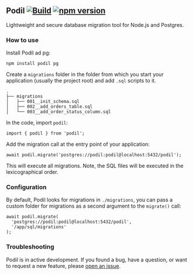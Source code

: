## Podil [![Build](https://github.com/podiljs/podil/actions/workflows/build.yaml/badge.svg)](https://github.com/podiljs/podil/actions/workflows/build.yaml) [![npm version](https://img.shields.io/npm/v/podil.svg?style=flat)](https://www.npmjs.com/package/podil)

Lightweight and secure database migration tool for Node.js and Postgres.

### How to use
Install Podil ad pg:

```shell
npm install podil pg
```

Create a `migrations` folder in the folder from which you start your
application (usually the project root) and add `.sql` scripts to it.
```shell
.
├── migrations
│   ├── 001__init_schema.sql
│   ├── 002__add_orders_table.sql
│   └── 003__add_order_status_column.sql
```

In the code, import `podil`:
```shell
import { podil } from 'podil';
```

Add the migration call at the entry point of your application:

```shell
await podil.migrate('postgres://podil:podil@localhost:5432/podil');
```

This will execute all migrations. Note, the SQL files will be executed
in the lexicographical order.

### Configuration

By default, Podil looks for migrations in `./migrations`, you can pass a
custom folder for migrations as a second argument to the `migrate()` call:

```shell
await podil.migrate(
  'postgres://podil:podil@localhost:5432/podil',
  '/app/sql/migrations'
);
```

### Troubleshooting

Podil is in active development. If you found a bug, have a question, or
want to request a new feature, please
[open an issue](https://github.com/podiljs/podil/issues).
